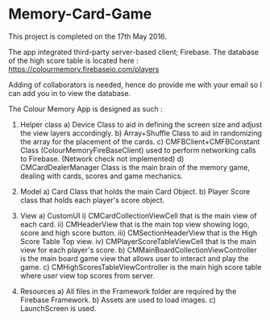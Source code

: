 # Memory-Card-Game

This project is completed on the 17th May 2016. 

The app integrated third-party server-based client; Firebase. 
The database of the high score table is located here : https://colourmemory.firebaseio.com/players 

Adding of collaborators is needed, hence do provide me with your email so I can add you in to view the database.

The Colour Memory App is designed as such :

1) Helper class 
	a) Device Class to aid in defining the screen size and adjust the view layers accordingly.
	b) Array+Shuffle Class to aid in randomizing the array for the placement of the cards.
	c) CMFBClient+CMFBConstant Class (ColourMemoryFireBaseClient) used to perform networking calls to Firebase. (Network check not implemented)
	d) CMCardDealerManager Class is the main brain of the memory game, dealing with cards, scores and game mechanics.

2) Model 
	a) Card Class that holds the main Card Object.
	b) Player Score class that holds each player's score object.

3) View 
	a) CustomUI
		i) CMCardCollectionViewCell that is the main view of each card.
		ii) CMHeaderView that is the main top view showing logo, score and high score button.
		iii) CMSectionHeaderView that is the High Score Table Top view.
		iv) CMPlayerScoreTableViewCell that is the main view for each player's score.
	b) CMMainBoardCollectionViewController is the main board game view that allows user to interact and play the game.
	c) CMHighScoresTableViewController is the main high score table where user view top scores from server.

4) Resources
	a) All files in the Framework folder are required by the Firebase Framework.
	b) Assets are used to load images.
	c) LaunchScreen is used.

